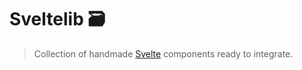 # Sveltelib 🗃️

> Collection of handmade [Svelte](https://svelte.dev/) components ready to integrate.